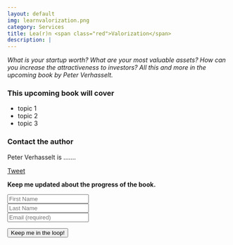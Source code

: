 ```yaml
---
layout: default
img: learnvalorization.png
category: Services
title: Lea(r)n <span class="red">Valorization</span>
description: |
---
```

_What is your startup worth? What are your most valuable assets? How can you increase the attractiveness to investors? All this and more in the upcoming book by Peter Verhasselt._

### This upcoming book will cover
* topic 1
* topic 2
* topic 3

### Contact the author
Peter Verhasselt is .......

<a href="https://twitter.com/share" class="twitter-share-button" data-url="http://leanvaluation.co/?utm_source=Twitter&utm_medium=Twitter&utm_content=frontpage&utm_campaign=share_button
   " data-text="Can't wait for the #lean #valuation book." data-via="leanvalue" data-lang="en">Tweet</a>
<script>
   ! function (d, s, id) {
       var js, fjs = d.getElementsByTagName(s)[0];
       if (!d.getElementById(id)) {
           js = d.createElement(s);
           js.id = id;
           js.src = "https://platform.twitter.com/widgets.js";
           fjs.parentNode.insertBefore(js, fjs);
       }
   }(document, "script", "twitter-wjs");
</script>
<script src="//platform.linkedin.com/in.js" type="text/javascript">
   lang: en_US
</script>
<script type="IN/Share" data-url="http://www.leanvaluation.co/?utm_source=Linkedin&amp;utm_medium=Linkedin&amp;utm_content=frontpage&amp;utm_campaign=share_button" data-counter="right"></script>

__Keep me updated about the progress of the book.__

<!-- Begin MailChimp Signup Form -->
<div id="mc_embed_signup">
<form action="//sirris.us2.list-manage.com/subscribe/post?u=b8ac525f48e3c47dfefe339fb&amp;id=331b37ca8c" method="post" id="mc-embedded-subscribe-form" name="mc-embedded-subscribe-form" class="validate" target="_blank" novalidate>
<div class="form-group">
  <input type="text" value="" name="FNAME" class="form-control" id="mce-FNAME" placeholder="First Name">
    </div>
<div class="form-group">
<input type="text" value="" name="LNAME" class="form-control" id="mce-LNAME" placeholder="Last Name">
    </div>
<div class="form-group">
  <input type="email" value="" name="EMAIL" class="required email form-control" placeholder="Email (required)" id="mce-EMAIL" aria-required="true" />

</div>
<div class="mc-field-group form-group">


  <button type="submit" value="Keep me in the loop!" name="subscribe" id="mc-embedded-subscribe" class="btn btn-success">Keep me in the loop!</button>

</div>
<div id="mce-responses" class="clear">
 <div class="response alert alert-warning" id="mce-error-response" style="display:none"></div>
 <div class="response alert alert-success" id="mce-success-response" style="display:none"></div>
</div>  <div class="clear"></div>
</form>
</div>
<script type='text/javascript' src='//s3.amazonaws.com/downloads.mailchimp.com/js/mc-validate.js'></script><script type='text/javascript'>(function($) {window.fnames = new Array(); window.ftypes = new Array();fnames[0]='EMAIL';ftypes[0]='email';fnames[1]='FNAME';ftypes[1]='text';fnames[2]='LNAME';ftypes[2]='text';}(jQuery));var $mcj = jQuery.noConflict(true);</script>
<!--End mc_embed_signup-->
